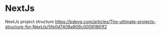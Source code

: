 # NextJs
NextJs project structure https://bdevg.com/articles/The-ultimate-projects-structure-for-NextJs/5fe0d7408a909c00091861f2
